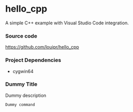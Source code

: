 # hello_cpp
A simple C++ example with Visual Studio Code integration.

### Source code
https://github.com/louipr/hello_cpp


### Project Dependencies 
* cygwin64


### Dummy Title
Dummy description
```
Dummy command
```
